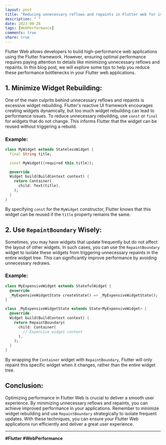 ```yaml
---
layout: post
title: "Reducing unnecessary reflows and repaints in Flutter web for improved performance"
description: " "
date: 2023-09-26
tags: [WebPerformance]
comments: true
share: true
---
```


Flutter Web allows developers to build high-performance web applications using the Flutter framework. However, ensuring optimal performance requires paying attention to details like minimizing unnecessary reflows and repaints. In this blog post, we will explore some tips to help you reduce these performance bottlenecks in your Flutter web applications.

## 1. Minimize Widget Rebuilding:
One of the main culprits behind unnecessary reflows and repaints is excessive widget rebuilding. Flutter's reactive UI framework encourages creating widgets dynamically, but too much widget rebuilding can lead to performance issues. To reduce unnecessary rebuilding, use `const` or `final` for widgets that do not change. This informs Flutter that the widget can be reused without triggering a rebuild.

### Example:

```dart
class MyWidget extends StatelessWidget {
  final String title;

  const MyWidget({required this.title});

  @override
  Widget build(BuildContext context) {
    return Container(
      child: Text(title),
    );
  }
}
```
By specifying `const` for the `MyWidget` constructor, Flutter knows that this widget can be reused if the `title` property remains the same.

## 2. Use `RepaintBoundary` Wisely:
Sometimes, you may have widgets that update frequently but do not affect the layout of other widgets. In such cases, you can use the `RepaintBoundary` widget to isolate these widgets from triggering unnecessary repaints in the entire widget tree. This can significantly improve performance by avoiding unnecessary redraws.

### Example:

```dart
class MyExpensiveWidget extends StatefulWidget {
  @override
  _MyExpensiveWidgetState createState() => _MyExpensiveWidgetState();
}

class _MyExpensiveWidgetState extends State<MyExpensiveWidget> {
  @override
  Widget build(BuildContext context) {
    return RepaintBoundary(
      child: Container(
        // Expensive widget content
      ),
    );
  }
}
```
By wrapping the `Container` widget with `RepaintBoundary`, Flutter will only repaint this specific widget when it changes, rather than the entire widget tree.

## Conclusion:
Optimizing performance in Flutter Web is crucial to deliver a smooth user experience. By minimizing unnecessary reflows and repaints, you can achieve improved performance in your applications. Remember to minimize widget rebuilding and use `RepaintBoundary` strategically to isolate frequent updates. With these techniques, you can ensure your Flutter Web applications run efficiently and deliver a great user experience.

----- 
**#Flutter #WebPerformance**
